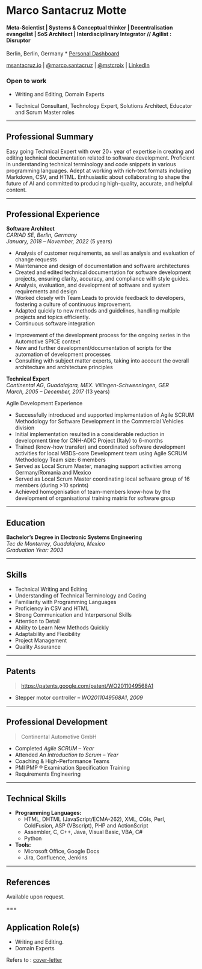 # Marco Santacruz Motte

#### Meta-Scientist | Systems & Conceptual thinker | Decentralisation evangelist | SoS Architect | Interdisciplinary Integrator // Agilist : Disruptor
Berlin, Berlin, Germany * [Personal Dashboard](https://airtable.com/appO0ztDoEyaEjfgQ/pagc2hk2qDH2unyZL) 

[msantacruz.io](msantacruz.uk) | [@marco.santacruz](mailto:marco.santacruz@findis.com.mx) | [@mstcroix](https://github.com/mstcroix/bio) | [LinkedIn](https://www.linkedin.com/in/marcosantacruz/)

### Open to work
* Writing and Editing, Domain Experts

* Technical Consultant, Technology Expert, Solutions Architect, Educator and Scrum Master roles

---

## Professional Summary

Easy going Technical Expert with over 20+ year of expertise in creating and editing technical documentation related to software development. Proficient in understanding technical terminology and code snippets in various programming languages. Adept at working with rich-text formats including Markdown, CSV, and HTML. Enthusiastic about collaborating to shape the future of AI and committed to producing high-quality, accurate, and helpful content.

---

## Professional Experience

**Software Architect**  
*CARIAD SE*, *Berlin, Germany*  
*January, 2018 – November, 2022* (5 years)

- Analysis of customer requirements, as well as analysis and evaluation of change requests
- Maintenance and design of documentation and software architectures
- Created and edited technical documentation for software development projects, ensuring clarity, accuracy, and compliance with style guides.
- Analysis, evaluation, and development of software and system requirements and design
- Worked closely with Team Leads to provide feedback to developers, fostering a culture of continuous improvement.
- Adapted quickly to new methods and guidelines, handling multiple projects and topics efficiently.
- Continuous software integration
+ Improvement of the development process for the ongoing series in the Automotive SPICE context
+ New and further development/documentation of scripts for the automation of development processes
+ Consulting with subject matter experts, taking into account the overall architecture and architecture principles

**Technical Expert**  
*Continental AG*, *Guadalajara, MEX. Villingen-Schwenningen, GER*  
*March, 2005 – December, 2017* (13 years)

Agile Development Experience
- Successfully introduced and supported implementation of Agile SCRUM Methodology for Software Development in the Commercial Vehicles division 
- Initial implementation resulted in a considerable reduction in development time for CNH-ADIC Project (Italy) to 6-months 
- Trained (know-how transfer) and coordinated software development activities for local MBDS-core Development team using Agile SCRUM Methodology
Team size: 6 members
- Served as Local Scrum Master, managing support activities among Germany/Romania and Mexico
- Served as Local Scrum Master coordinating local software group of 16 members (during >10 sprints)
- Achieved homogenisation of team-members know-how by the development of organisational training matrix for software group


---

## Education  

**Bachelor’s Degree in Electronic Systems Engineering**  
*Tec de Monterrey*, *Guadalajara, Mexico*  
*Graduation Year: 2003*

---

## Skills

- Technical Writing and Editing
- Understanding of Technical Terminology and Coding
- Familiarity with Programming Languages
- Proficiency in CSV and HTML
- Strong Communication and Interpersonal Skills
- Attention to Detail
- Ability to Learn New Methods Quickly
- Adaptability and Flexibility
- Project Management
- Quality Assurance

---

## Patents

> https://patents.google.com/patent/WO2011049568A1
- Stepper motor controller – *WO2011049568A1*, *2009* 

---

## Professional Development

> Continental Automotive GmbH
- Completed *Agile SCRUM* – *Year*
- Attended *An Introduction to Scrum* – *Year*
- Coaching & High-Performance Teams
- PMI PMP ® Examination Specification Training
- Requirements Engineering

---

## Technical Skills

- **Programming Languages:**
  -	HTML, DHTML (JavaScript/ECMA-262), XML, CGIs, Perl, ColdFusion, ASP (VBscript), PHP and ActionScript
  - Assembler, C, C++, Java, Visual Basic, VBA, C#
  - Python
- **Tools:** 
  -	Microsoft Office, Google Docs
  -	Jira, Confluence, Jenkins

---

## References

Available upon request.

===

## Application Role(s)

* Writing and Editing.
* Domain Experts


Refers to  : [cover-letter](mindrift/cover-letter.md)

